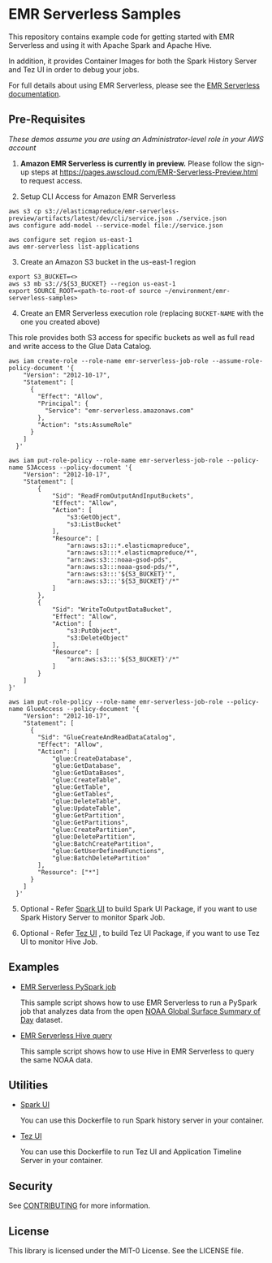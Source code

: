 # EMR Serverless Samples

This repository contains example code for getting started with EMR Serverless and using it with Apache Spark and Apache Hive.

In addition, it provides Container Images for both the Spark History Server and Tez UI in order to debug your jobs.

For full details about using EMR Serverless, please see the [EMR Serverless documentation](https://docs.aws.amazon.com/emr/latest/EMR-Serverless-UserGuide/emr-serverless.html).

## Pre-Requisites

_These demos assume you are using an Administrator-level role in your AWS account_

1. **Amazon EMR Serverless is currently in preview.** Please follow the sign-up steps at https://pages.awscloud.com/EMR-Serverless-Preview.html to request access.

2. Setup CLI Access for Amazon EMR Serverless
```shell
aws s3 cp s3://elasticmapreduce/emr-serverless-preview/artifacts/latest/dev/cli/service.json ./service.json
aws configure add-model --service-model file://service.json

aws configure set region us-east-1
aws emr-serverless list-applications
```

3. Create an Amazon S3 bucket in the us-east-1 region

```shell
export S3_BUCKET=<>
aws s3 mb s3://${S3_BUCKET} --region us-east-1
export SOURCE_ROOT=<path-to-root-of source ~/environment/emr-serverless-samples>
```

4. Create an EMR Serverless execution role (replacing `BUCKET-NAME` with the one you created above)

This role provides both S3 access for specific buckets as well as full read and write access to the Glue Data Catalog.

```shell
aws iam create-role --role-name emr-serverless-job-role --assume-role-policy-document '{
    "Version": "2012-10-17",
    "Statement": [
      {
        "Effect": "Allow",
        "Principal": {
          "Service": "emr-serverless.amazonaws.com"
        },
        "Action": "sts:AssumeRole"
      }
    ]
  }'
```
```shell
aws iam put-role-policy --role-name emr-serverless-job-role --policy-name S3Access --policy-document '{
    "Version": "2012-10-17",
    "Statement": [
        {
            "Sid": "ReadFromOutputAndInputBuckets",
            "Effect": "Allow",
            "Action": [
                "s3:GetObject",
                "s3:ListBucket"
            ],
            "Resource": [
                "arn:aws:s3:::*.elasticmapreduce",
                "arn:aws:s3:::*.elasticmapreduce/*",
                "arn:aws:s3:::noaa-gsod-pds",
                "arn:aws:s3:::noaa-gsod-pds/*",
                "arn:aws:s3:::'${S3_BUCKET}'",
                "arn:aws:s3:::'${S3_BUCKET}'/*"
            ]
        },
        {
            "Sid": "WriteToOutputDataBucket",
            "Effect": "Allow",
            "Action": [
                "s3:PutObject",
                "s3:DeleteObject"
            ],
            "Resource": [
                "arn:aws:s3:::'${S3_BUCKET}'/*"
            ]
        }
    ]
}'

aws iam put-role-policy --role-name emr-serverless-job-role --policy-name GlueAccess --policy-document '{
    "Version": "2012-10-17",
    "Statement": [
      {
        "Sid": "GlueCreateAndReadDataCatalog",
        "Effect": "Allow",
        "Action": [
            "glue:CreateDatabase",
            "glue:GetDatabase",
            "glue:GetDataBases",
            "glue:CreateTable",
            "glue:GetTable",
            "glue:GetTables",
            "glue:DeleteTable",
            "glue:UpdateTable",
            "glue:GetPartition",
            "glue:GetPartitions",
            "glue:CreatePartition",
            "glue:DeletePartition",
            "glue:BatchCreatePartition",
            "glue:GetUserDefinedFunctions",
            "glue:BatchDeletePartition"
        ],
        "Resource": ["*"]
      }
    ]
  }'
```
  
5. Optional - Refer [Spark UI](/utilities/spark-ui/) to build Spark UI Package, if you want to use Spark History Server to monitor Spark Job. 

6. Optional - Refer [Tez UI](/utilities/tez-ui/) , to build Tez UI Package, if you want to use Tez UI to monitor Hive Job.


## Examples

- [EMR Serverless PySpark job](/examples/pyspark/README.md)

  This sample script shows how to use EMR Serverless to run a PySpark job that analyzes data from the open [NOAA Global Surface Summary of Day](https://registry.opendata.aws/noaa-gsod/) dataset.

- [EMR Serverless Hive query](/examples/hive/README.md)

  This sample script shows how to use Hive in EMR Serverless to query the same NOAA data.

## Utilities

- [Spark UI](/utilities/spark-ui/)

  You can use this Dockerfile to run Spark history server in your container.

- [Tez UI](/utilities/tez-ui/)

  You can use this Dockerfile to run Tez UI and Application Timeline Server in your container.

## Security

See [CONTRIBUTING](CONTRIBUTING.md#security-issue-notifications) for more information.

## License

This library is licensed under the MIT-0 License. See the LICENSE file.

